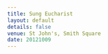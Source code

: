 ```yaml
---
title: Sung Eucharist
layout: default
details: false
venue: St John's, Smith Square
date: 20121009
---
```

